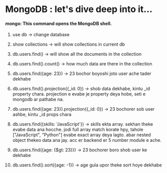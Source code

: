# MongoDB : let's dive deep into it...

#### mongo: This command opens the MongoDB shell.

1. use db -> change database
2. show collections -> will show collections in current db
3. db.users.find() -> will show all the documents in the collection
4. db.users.find().count() -> how much data are there in the collection
5. db.users.find({age: 23}) -> 23 bochor boyoshi joto user ache tader dekhabe
6. db.users.find().projection({\_id: 0}) -> shob data dekhabe, kintu \_id property chara. projection e evabe je property deya hobe, seti e mongodb ar pathabe na.

7. db.users.find({age: 23}).projection({\_id: 0}) -> 23 bochorer sob user ashbe, kintu \_id props chara
8. db.users.find({skills: 'JavaScript'}) -> skills ekta array. sekhan theke evabe data ana hocche. jodi full array match korate hpy, tahole ["JavaScript", "Python"] evabe exact array deya lagto. abar nested object thekeo data ana jay. acc er backend er 5 number module e ache.

9. db.users.find({age: {$gt: 23}}) -> 23 bochorer boro shob user ke dekhabe

10. db.users.find().sort({age: -1}) -> age gula upor theke sort hoye dekhabe
